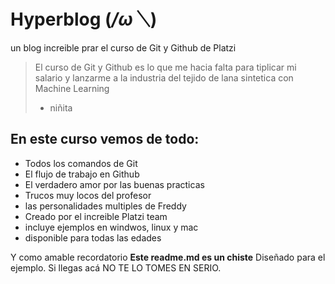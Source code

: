 # Hyperblog (*/ω＼*)
un blog increible prar el curso de Git y Github de Platzi
> El curso de Git y  Github es lo que me hacia falta para tiplicar mi salario y lanzarme a la industria del tejido de lana sintetica con Machine Learning 
> - niñita

## En este curso vemos de todo:
- Todos los comandos de Git
- El flujo de trabajo en Github
- El verdadero amor por las buenas practicas
- Trucos muy locos del profesor
- las personalidades multiples de Freddy
- Creado por el increible Platzi team
- incluye ejemplos en windwos, linux y mac
- disponible para todas las edades 

Y como amable recordatorio **Este readme.md es un chiste** Diseñado para el ejemplo. Si llegas acá  NO TE LO TOMES EN SERIO.